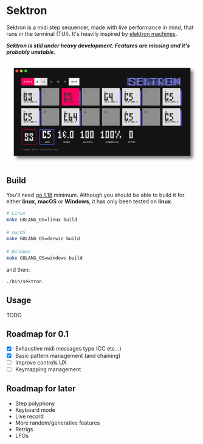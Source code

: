 # Sektron

Sektron is a midi step sequencer, made with live performance in mind, that runs in the terminal (TUI). It's heavily inspired by [elektron machines](https://www.elektron.se).

**_Sektron is still under heavy development. Features are missing and it's probably unstable._**

![sektron screenshot](/docs/screenshot.png)

## Build

You'll need [go 1.18](https://go.dev/dl/) minimum.
Although you should be able to build it for either **linux**, **macOS** or **Windows**, it has only been tested on **linux**.

```sh
# Linux
make GOLANG_OS=linux build

# macOS
make GOLANG_OS=darwin build

# Windows
make GOLANG_OS=windows build
```

and then:
```sh
./bin/sektron
```


## Usage

TODO


## Roadmap for 0.1

 - [x] Exhaustive midi messages type (CC etc...)
 - [x] Basic pattern management (and chaining)
 - [ ] Improve controls UX
 - [ ] Keymapping management

## Roadmap for later

 - Step polyphony
 - Keyboard mode
 - Live record
 - More random/generative features
 - Retrigs
 - LFOs
